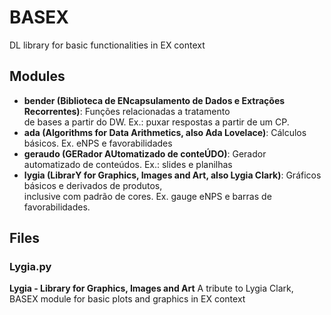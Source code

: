 # BASEX
DL library for basic functionalities in EX context

## Modules
- **bender (Biblioteca de ENcapsulamento de Dados e Extrações Recorrentes)**: Funções relacionadas a tratamento\
de bases a partir do DW. Ex.: puxar respostas a partir de um CP.
- **ada (Algorithms for Data Arithmetics, also Ada Lovelace)**: Cálculos básicos. Ex. eNPS e favorabilidades
- **geraudo (GERador AUtomatizado de conteÚDO)**: Gerador automatizado de conteúdos. Ex.: slides e planilhas
- **lygia (LibrarY for Graphics, Images and Art, also Lygia Clark)**: Gráficos básicos e derivados de produtos,\
inclusive com padrão de cores. Ex. gauge eNPS e barras de favorabilidades.

## Files
### Lygia.py
**Lygia - Library for Graphics, Images and Art**
A tribute to Lygia Clark, BASEX module for basic plots and graphics in EX context

